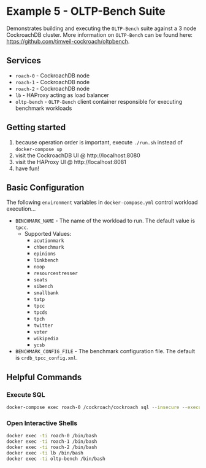 # Example 5 - OLTP-Bench Suite
Demonstrates building and executing the `OLTP-Bench` suite against a 3 node CockroachDB cluster.  More information on `OLTP-Bench` can be found here: https://github.com/timveil-cockroach/oltpbench.

## Services
* `roach-0` - CockroachDB node
* `roach-1` - CockroachDB node
* `roach-2` - CockroachDB node
* `lb` - HAProxy acting as load balancer
* `oltp-bench` - `OLTP-Bench` client container responsible for executing benchmark workloads

## Getting started
1) because operation order is important, execute `./run.sh` instead of `docker-compose up`
2) visit the CockroachDB UI @ http://localhost:8080
3) visit the HAProxy UI @ http://localhost:8081
4) have fun!

## Basic Configuration
The following `environment` variables in `docker-compose.yml` control workload execution...
* `BENCHMARK_NAME` - The name of the workload to run.  The default value is `tpcc`.
    * Supported Values:
        * `acutionmark`
        * `chbenchmark`
        * `epinions`
        * `linkbench`
        * `noop`
        * `resourcestresser`
        * `seats`
        * `sibench`
        * `smallbank`
        * `tatp`
        * `tpcc`
        * `tpcds`
        * `tpch`
        * `twitter`
        * `voter`
        * `wikipedia`
        * `ycsb`
* `BENCHMARK_CONFIG_FILE` - The benchmark configuration file.  The default is `crdb_tpcc_config.xml`.

## Helpful Commands

### Execute SQL
```bash
docker-compose exec roach-0 /cockroach/cockroach sql --insecure --execute="create database tpcc;"
```

### Open Interactive Shells
```bash
docker exec -ti roach-0 /bin/bash
docker exec -ti roach-1 /bin/bash
docker exec -ti roach-2 /bin/bash
docker exec -ti lb /bin/bash
docker exec -ti oltp-bench /bin/bash
```
